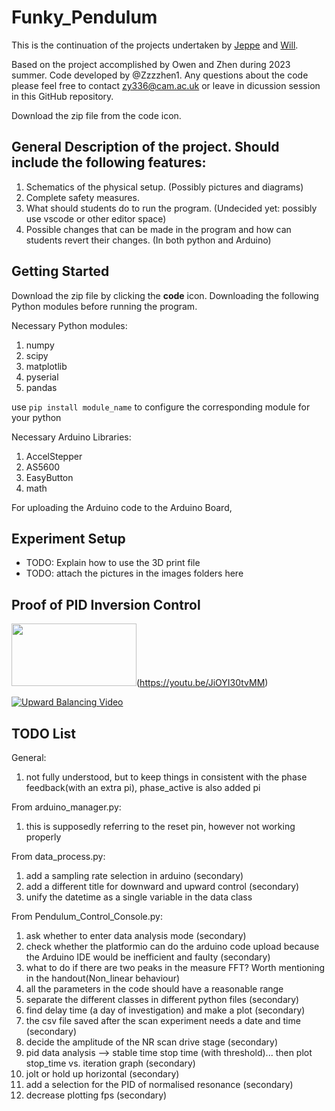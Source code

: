 # Funky_Pendulum

This is the continuation of the projects undertaken by [Jeppe](https://github.com/JeppeKlitgaard/CartER/) and [Will](https://github.com/will-hd/CartER).

Based on the project accomplished by Owen and Zhen during 2023 summer. Code developed by @Zzzzhen1. 
Any questions about the code please feel free to contact zy336@cam.ac.uk or leave in
dicussion session in this GitHub repository.

Download the zip file from the code icon. 
 
## General Description of the project. Should include the following features:

1. Schematics of the physical setup. (Possibly pictures and diagrams)
2. Complete safety measures.
3. What should students do to run the program. (Undecided yet: possibly use vscode or other editor space)
4. Possible changes that can be made in the program and how can students revert their changes. (In both python and Arduino)

## Getting Started

Download the zip file by clicking the **code** icon. Downloading the following Python modules before running the program.

Necessary Python modules:
1. numpy
2. scipy
3. matplotlib
4. pyserial
5. pandas

use `pip install module_name` to configure the corresponding module for your python

Necessary Arduino Libraries:
1. AccelStepper
2. AS5600
3. EasyButton
4. math

For uploading the Arduino code to the Arduino Board, 

## Experiment Setup

- TODO: Explain how to use the 3D print file
- TODO: attach the pictures in the images folders here

## Proof of PID Inversion Control

<img src = (https://github.com/Zzzzhen1/Funky_Pendulum/blob/image_branch(protected)/image/CartER_1.jpg) width = "200" height = "100">(https://youtu.be/JiOYI30tvMM)

[![Upward Balancing Video](https://github.com/Zzzzhen1/Funky_Pendulum/blob/image_branch(protected)/image/CartER_2.jpg)](https://youtu.be/XKwGB6jRk7I)

## TODO List
General:
1. not fully understood, but to keep things in consistent with the 
phase feedback(with an extra pi), phase_active is also added pi

From arduino_manager.py:
1. this is supposedly referring to the reset pin, however not working properly

From data_process.py:
1. add a sampling rate selection in arduino (secondary)
2. add a different title for downward and upward control (secondary)
3. unify the datetime as a single variable in the data class

From Pendulum_Control_Console.py:
1. ask whether to enter data analysis mode (secondary)
2. check whether the platformio can do the arduino code upload because the Arduino IDE would be inefficient and faulty (secondary)
3. what to do if there are two peaks in the measure FFT? Worth mentioning in the handout(Non_linear behaviour)
4. all the parameters in the code should have a reasonable range
5. separate the different classes in different python files (secondary)
6. find delay time (a day of investigation) and make a plot (secondary)
7. the csv file saved after the scan experiment needs a date and time (secondary)
8. decide the amplitude of the NR scan drive stage (secondary)
9. pid data analysis --> stable time stop time (with threshold)... then plot stop_time vs. iteration graph (secondary)
10. jolt or hold up horizontal (secondary)
11. add a selection for the PID of normalised resonance (secondary)
12. decrease plotting fps (secondary)
